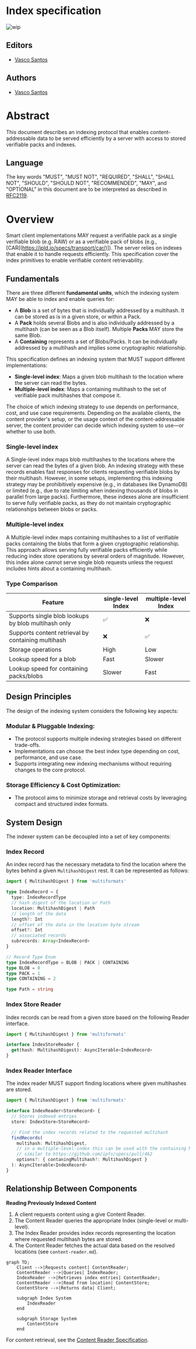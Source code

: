 # Index specification

![wip](https://img.shields.io/badge/status-wip-orange.svg?style=flat-square)

## Editors

- [Vasco Santos](https://github.com/vasco-santos)

## Authors

- [Vasco Santos](https://github.com/vasco-santos)

# Abstract

This document describes an indexing protocol that enables content-addressable data to be served efficiently by a server with access to stored verifiable packs and indexes.

## Language

The key words "MUST", "MUST NOT", "REQUIRED", "SHALL", "SHALL NOT", "SHOULD", "SHOULD NOT", "RECOMMENDED", "MAY", and "OPTIONAL" in this document are to be interpreted as described in [RFC2119](https://datatracker.ietf.org/doc/html/rfc2119).

# Overview

Smart client implementations MAY request a verifiable pack as a single verifiable blob (e.g. RAW) or as a verifiable pack of blobs (e.g., [CAR[(https://ipld.io/specs/transport/car/)]). The server relies on indexes that enable it to handle requests efficiently. This specification cover the index primitives to enable verifiable content retrievability.

## Fundamentals

There are three different **fundamental units**, which the indexing system MAY be able to index and enable queries for:

- A **Blob** is a set of bytes that is individually addressed by a multihash. It can be stored as is in a given store, or within a Pack.
- A **Pack** holds several Blobs and is also individually addressed by a multihash (can be seen as a Blob itself). Multiple **Packs** MAY store the same Blob.
- A **Containing** represents a set of Blobs/Packs. It can be individually addressed by a multihash and implies some cryptographic relationship.

This specification defines an indexing system that MUST support different implementations:

- **Single-level index**: Maps a given blob multihash to the location where the server can read the bytes.
- **Multiple-level index**: Maps a containing multihash to the set of verifiable pack multihashes that compose it.

The choice of which indexing strategy to use depends on performance, cost, and use case requirements. Depending on the available clients, the content provider's setup, or the usage context of the content-addressable server, the content provider can decide which indexing system to use—or whether to use both.

### Single-level index

A Single-level index maps blob multihashes to the locations where the server can read the bytes of a given blob. An indexing strategy with these records enables fast responses for clients requesting verifiable blobs by their multihash. However, in some setups, implementing this indexing strategy may be prohibitively expensive (e.g., in databases like DynamoDB) or limited (e.g., due to rate limiting when indexing thousands of blobs in parallel from large packs). Furthermore, these indexes alone are insufficient to serve fully verifiable packs, as they do not maintain cryptographic relationships between blobs or packs.

### Multiple-level index

A Multiple-level index maps containing multihashes to a list of verifiable packs containing the blobs that form a given cryptographic relationship. This approach allows serving fully verifiable packs efficiently while reducing index store operations by several orders of magnitude. However, this index alone cannot serve single blob requests unless the request includes hints about a containing multihash.

### Type Comparison

| Feature                                             | single-level Index | multiple-level Index |
| --------------------------------------------------- | ------------------ | -------------------- |
| Supports single blob lookups by blob multihash only | ✅                 | ❌                   |
| Supports content retrieval by containing multihash  | ❌                 | ✅                   |
| Storage operations                                  | High               | Low                  |
| Lookup speed for a blob                             | Fast               | Slower               |
| Lookup speed for containing packs/blobs             | Slower             | Fast                 |

## Design Principles

The design of the indexing system considers the following key aspects:

### Modular & Pluggable Indexing:

- The protocol supports multiple indexing strategies based on different trade-offs.
- Implementations can choose the best index type depending on cost, performance, and use case.
- Supports integrating new indexing mechanisms without requiring changes to the core protocol.

### Storage Efficiency & Cost Optimization:

- The protocol aims to minimize storage and retrieval costs by leveraging compact and structured index formats.

## System Design

The indexer system can be decoupled into a set of key components:

### Index Record

An index record has the necessary metadata to find the location where the bytes behind a given `MultihashDigest` rest. It can be represented as follows:

```ts
import { MultihashDigest } from 'multiformats'

type IndexRecord = {
  type: IndexRecordType
  // hash digest of the location or Path
  location: MultihashDigest | Path
  // length of the data
  length?: Int
  // offset of the data in the location byte stream
  offset?: Int
  // associated records
  subrecords: Array<IndexRecord>
}

// Record Type Enum
type IndexRecordType = BLOB | PACK | CONTAINING
type BLOB = 0
type PACK = 1
type CONTAINING = 2

type Path = string
```

### Index Store Reader

Index records can be read from a given store based on the following Reader interface.

```ts
import { MultihashDigest } from 'multiformats'

interface IndexStoreReader {
  get(hash: MultihashDigest): AsyncIterable<IndexRecord>
}
```

### Index Reader Interface

The index reader MUST support finding locations where given multihashes are stored.

```ts
import { MultihashDigest } from 'multiformats'

interface IndexReader<StoreRecord> {
  // Stores indexed entries
  store: IndexStore<StoreRecord>

  // Find the index records related to the requested multihash
  findRecords(
    multihash: MultihashDigest,
    // in a multiple-level-index this can be used with the containing Multihash
    // similar to https://github.com/ipfs/specs/pull/462
    options?: { contaningMultihash?: MultihashDigest }
  ): AsyncIterable<IndexRecord>
}
```

## Relationship Between Components

**Reading Previously Indexed Content**

1. A client requests content using a give Content Reader.
2. The Content Reader queries the appropriate Index (single-level or multi-level).
3. The Index Reader provides index records representing the location where requested multihash bytes are stored.
4. The Content Reader fetches the actual data based on the resolved locations (see `content-reader.md`).

```mermaid
graph TD;
    Client -->|Requests content| ContentReader;
    ContentReader -->|Queries| IndexReader;
    IndexReader -->|Retrieves index entries| ContentReader;
    ContentReader -->|Read from location| ContentStore;
    ContentStore -->|Returns data| Client;

    subgraph Index System
        IndexReader
    end

    subgraph Storage System
        ContentStore
    end
```

For content retrieval, see the [Content Reader Specification](./content-reader.md).
